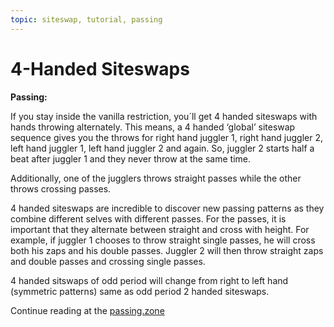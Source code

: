 ```yaml
---
topic: siteswap, tutorial, passing
---
```


# 4-Handed Siteswaps

**Passing:**

If you stay inside the vanilla restriction, you´ll get 4 handed siteswaps with hands throwing alternately. This means, a 4 handed ‘global’ siteswap sequence gives you the throws for right hand juggler 1, right hand juggler 2, left hand juggler 1, left hand juggler 2 and again. So, juggler 2 starts half a beat after juggler 1 and they never throw at the same time.

Additionally, one of the jugglers throws straight passes while the other throws crossing passes.

4 handed siteswaps are incredible to discover new passing patterns as they combine different selves with different passes. For the passes, it is important that they alternate between straight and cross with height. For example, if juggler 1 chooses to throw straight single passes, he will cross both his zaps and his double passes. Juggler 2 will then throw straight zaps and double passes and crossing single passes.

4 handed sitswaps of odd period will change from right to left hand (symmetric patterns) same as odd period 2 handed siteswaps.



Continue reading at the [passing.zone](https://passing.zone/4-handed-siteswap/)
